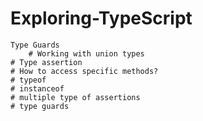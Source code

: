 # Exploring-TypeScript

    Type Guards 
        # Working with union types
	# Type assertion   
	# How to access specific methods? 
	# typeof   
	# instanceof
	# multiple type of assertions
	# type guards 
